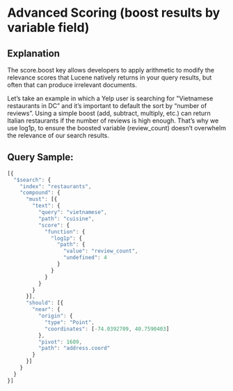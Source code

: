 # Advanced Scoring (boost results by variable field)


## Explanation

The score.boost key allows developers to apply arithmetic to modify the relevance scores that Lucene natively returns in your query results, but often that can produce irrelevant documents.

Let’s take an example in which a Yelp user is searching for "Vietnamese restaurants in DC” and it’s important to default the sort by “number of reviews”. Using a simple boost (add, subtract, multiply, etc.) can return Italian restaurants if the number of reviews is high enough. That’s why we use log1p, to ensure the boosted variable (review_count) doesn’t overwhelm the relevance of our search results.

## Query Sample:

``` javascript
[{
  "$search": {
    "index": "restaurants",
    "compound": {
      "must": [{
        "text": {
          "query": "vietnamese",
          "path": "cuisine",
          "score": {
            "function": {
              "log1p": {
                "path": {
                  "value": "review_count",
                  "undefined": 4
                }
              }
            }
          }
        }
      }],
      "should": [{
        "near": {
          "origin": {
            "type": "Point",
            "coordinates": [-74.0392709, 40.7590403]
          },
          "pivot": 1609,
          "path": "address.coord"
        }
      }]
    }
  }
}]
```
